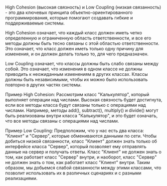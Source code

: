 High Cohesion (высокая связность) и Low Coupling (низкая связанность) - это два ключевых принципа
объектно-ориентированного программирования, которые помогают создавать гибкие и поддерживаемые системы.

High Cohesion означает, что каждый класс должен иметь четко определенную и ограниченную область ответственности, и все
его методы должны быть тесно связаны с этой областью ответственности. Это означает, что класс должен иметь только одну
причину для изменения, и он должен делать только то, для чего предназначен.

Low Coupling означает, что классы должны быть слабо связаны между собой. Это означает, что изменения в одном классе не
должны приводить к неожиданным изменениям в других классах. Классы должны быть независимыми, чтобы их можно было
использовать повторно в других частях системы.

Пример High Cohesion:
Рассмотрим класс "Калькулятор", который выполняет операции над числами. Высокая связность будет достигнута, если все
методы класса будут связаны только с операциями над числами. Например, методы add(), subtract(), multiply() и divide()
могут быть реализованы внутри класса "Калькулятор", и это будет означать, что все методы связаны с операциями над
числами.

Пример Low Coupling:
Предположим, что у нас есть два класса: "Клиент" и "Сервер", которые обмениваются данными по сети. Чтобы добиться низкой
связанности, класс "Клиент" должен знать только об интерфейсе класса "Сервер", который позволяет ему отправлять данные
на сервер и получать ответы. Класс "Клиент" не должен знать о том, как работает класс "Сервер" внутри, и наоборот,
класс "Сервер" не должен знать о том, как работает класс "Клиент" внутри. Таким образом, мы добьемся слабой связанности
между этими классами, что позволит использовать их в различных сценариях и с разными реализациями.